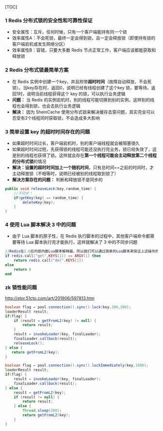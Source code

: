 [TOC]

### 1 Redis 分布式锁的安全性和可靠性保证

- 安全属性：互斥，任何时候，只有一个客户端能持有同一个锁
- 效率属性A：不会死锁，最终一定会得到锁，且一定会释放锁（即使持有锁的客户端宕机或发生网络分区）
- 效率属性B：容错，只要大多数 Redis 节点正常工作，客户端应该都能获取和释放锁

### 2 Redis 分布式锁最简单方案

- 在 Redis 实例中创建一个key，并且附带**超时时间**（故障自动释放，不会死锁）。当key存在时，返回0，说明已经有线程创建了这个key 锁，要等待。返回1时，说明当前线程获得这个 key 的锁，可以执行业务逻辑
- **问题：** 当 Redis 的实例宕机时，别的线程可能切换到别的实例，这样别的线程也会得到锁，也会去执行业务逻辑
- **解决：** 因为 SheinCache 使用分布式锁来解决缓存击穿问题，其实完全可以忍受有2个线程同时获取锁，不会造成多大影响

### 3 简单设置 key 的超时时间存在的问题

- 如果超时时间过长，客户端宕机时，别的客户端线程就会被阻塞很久
- 如果超时时间过短，先获得锁的线程可能还没执行完业务，锁已经失效了，这是别的线程也获得了锁。这样就会存在**第一个线程可能会主动释放第二个线程的分布式锁**的情况
- **解决：**设置的超时时间加上一个**随机时间**，只有总时间==之前的时间时，才主动释放锁（不相等时，说明已经被别的线程取到锁了）
- **解决方案存在的问题：** 判断和释放锁不是同步的

```java
public void releaseLock(key,random_time) {
    //不同步！
    if(getKey(key) == random_time) {
        deleteKey(key);
    }
}
```

### 4 使用 Lua 脚本解决 3 中的问题

- 由于 Lua 脚本的原子性，在 Redis 执行脚本的过程中，其他客户端命令都需要等待 Lua 脚本执行完才能执行，这样就解决了 3 中的不同步问题

```Lua
//Redis在2.6后内部内嵌Lua脚本解释器，所以我们可以通过简单的Lua脚本来保证上述操作的原子性。代码中的Lua脚本的的意思是：我们把LockKey赋值给KEYS[1]，把RequestId赋值给ARGV[1]，如果key中的值等于RequestId，返回true否则返回false。这样就保证了释放锁操作时原子的，并且当前客户端只会释放当前客户端的锁。
if redis.call("get",KEYS[1]) == ARGV[1] then
    return redis.call("del",KEYS[1])
else 
    return 0
end
```

### zk 锁性能问题

http://stor.51cto.com/art/201906/597813.htm



```java
boolean flag = pool.connection().sync().lock(key,200,200);
loaderResult result;
if(flag) {
    if (result = getFromL2(key) != null) {
        return result;
    }
    result = invokeLoader(key, finalLoader);
    finalLoader.callback(result);
    releaseLock();
} else {
   return getFromL2(key);
}
```

```java
boolean flag = pool.connection().sync().lockImmediately(key,1000);
loaderResult result;
if(flag) {
    result = invokeLoader(key, finalLoader);
    finalLoader.callback(result);
} else {
    result = getFromL2(key);
    if (result != null) {
        return result;
    } else {
        Thread.sleep(200);
        return getFromL2(key);
    }
}
```



```java

```

